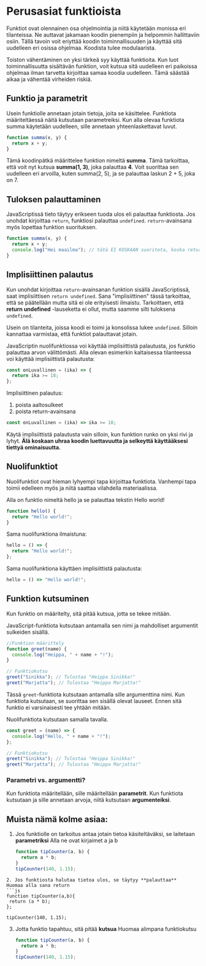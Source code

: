 # Perusasiat funktioista

Funktiot ovat olennainen osa ohjelmointia ja niitä käytetään monissa eri tilanteissa. Ne auttavat jakamaan koodin pienempiin ja helpommin hallittaviin osiin. Tällä tavoin voit eriyttää koodin toiminnallisuuden ja käyttää sitä uudelleen eri osissa ohjelmaa. Koodista tulee modulaarista.

Toiston vähentäminen on yksi tärkeä syy käyttää funktioita. Kun luot toiminnallisuutta sisältävän funktion, voit kutsua sitä uudelleen eri paikoissa ohjelmaa ilman tarvetta kirjoittaa samaa koodia uudelleen. Tämä säästää aikaa ja vähentää virheiden riskiä.

## Funktio ja parametrit

Usein funktiolle annetaan jotain tietoja, joita se käsittelee. Funktiota määriteltäessä näitä kutsutaan parametreiksi. Kun alla olevaa funktiota summa käytetään uudelleen, sille annetaan yhteenlaskettavat luvut.

```js
function summa(x, y) {
  return x + y;
}
```

Tämä koodinpätkä määrittelee funktion nimeltä **summa**.
Tämä tarkoittaa, että voit nyt kutsua **summa(1, 3)**, joka palauttaa **4**.
Voit suorittaa sen uudelleen eri arvoilla, kuten summa(2, 5), ja se palauttaa laskun 2 + 5, joka on 7.

## Tuloksen palauttaminen

JavaScriptissä tieto täytyy erikseen tuoda ulos eli palauttaa funktiosta. Jos unohdat kirjoittaa `return`, funktiosi palauttaa `undefined`.
`return`-avainsana myös lopettaa funktion suorituksen.

```js
function summa(x, y) {
  return x + y;
  console.log("Hei maailma"); // tätä EI KOSKAAN suoriteta, koska return on jo lopettanut funktion
}
```

## Implisiittinen palautus

Kun unohdat kirjoittaa `return`-avainsanan funktion sisällä JavaScriptissä, saat implisiittisen `return undefined`. Sana "implisiittinen" tässä tarkoittaa, että se päätellään mutta sitä ei ole erityisesti ilmaistu. Tarkoittaen, että **return undefined** -lauseketta ei ollut, mutta saamme silti tuloksena `undefined`.

Usein on tilanteita, joissa koodi ei toimi ja konsolissa lukee `undefined`. Silloin kannattaa varmistaa, että funktiot palauttavat jotain.

JavaScriptin nuolifunktiossa voi käyttää implisiittistä palautusta, jos funktio palauttaa arvon välittömästi. Alla olevan esimerkin kaltaisessa tilanteessa voi käyttää implisiittistä palautusta:

```js
const onLuvallinen = (ika) => {
  return ika >= 18;
};
```

Implisiittinen palautus:

1. poista aaltosulkeet
2. poista return-avainsana

```js
const onLuvallinen = (ika) => ika >= 18;
```

Käytä implisiittistä palautusta vain silloin, kun funktion runko on yksi rivi ja lyhyt. **Älä koskaan uhraa koodin luettavuutta ja selkeyttä käyttääksesi tiettyä ominaisuutta.**

## Nuolifunktiot

Nuolifunktiot ovat hieman lyhyempi tapa kirjoittaa funktiota. Vanhempi tapa toimii edelleen myös ja niitä saattaa vilahdella materiaalissa.

Alla on funktio nimeltä hello ja se palauttaa tekstin Hello world!

```js
function hello() {
  return "Hello world!";
}
```

Sama nuolifunktiona ilmaistuna:

```js
hello = () => {
  return "Hello world!";
};
```

Sama nuolifunktiona käyttäen implisiittistä palautusta:

```js
hello = () => "Hello world!";
```

## Funktion kutsuminen

Kun funktio on määritelty, sitä pitää kutsua, jotta se tekee mitään.

JavaScript-funktiota kutsutaan antamalla sen nimi ja mahdolliset argumentit sulkeiden sisällä.

```js
//Funktion määrittely
function greet(name) {
  console.log("Heippa, " + name + "!");
}

// Funktiokutsu
greet("Sinikka"); // Tulostaa "Heippa Sinikka!"
greet("Marjatta"); // Tulostaa "Heippa Marjatta!"
```

Tässä `greet`-funktiota kutsutaan antamalla sille argumenttina nimi. Kun funktiota kutsutaan, se suorittaa sen sisällä olevat lauseet. Ennen sitä funktio ei varsinaisesti tee yhtään mitään.

Nuolifunktiota kutsutaan samalla tavalla.

```js
const greet = (name) => {
  console.log("Hello, " + name + "!");
};

// Funktiokutsu
greet("Sinikka"); // Tulostaa "Heippa Sinikka!"
greet("Marjatta"); // Tulostaa "Heippa Marjatta!"
```

### Parametri vs. argumentti?

Kun funktiota määritellään, sille määritellään **parametrit**. Kun funktiota kutsutaan ja sille annetaan arvoja, niitä kutsutaan **argumenteiksi**.

## Muista nämä kolme asiaa:

1. Jos funktiolle on tarkoitus antaa jotain tietoa käsiteltäväksi, se laitetaan **parametriksi**
   Alla ne ovat kirjaimet a ja b
   ```js
   function tipCounter(a, b) {
     return a * b;
   }
   tipCounter(140, 1.15);
   ```

````
2. Jos funktiosta halutaa tietoa ulos, se täytyy **palauttaa**
Huomaa alla sana return
```js
function tipCounter(a,b){
 return (a * b);
};

tipCounter(140, 1.15);
````

3. Jotta funktio tapahtuu, sitä pitää **kutsua**
   Huomaa alimpana funktiokutsu
   ```js
   function tipCounter(a, b) {
     return a * b;
   }
   tipCounter(140, 1.15);
   ```
